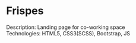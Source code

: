 # Frispes  
Description: Landing page for co-working space  
Technologies: HTML5, CSS3(SCSS), Bootstrap, JS
